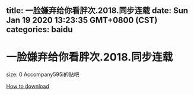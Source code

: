 
title: 一脸嫌弃给你看胖次.2018.同步连载
date: Sun Jan 19 2020 13:23:35 GMT+0800 (CST)    
categories: baidu
---

# 一脸嫌弃给你看胖次.2018.同步连载
size: 0
 Accompany595i的贴吧
 

[How to download](https://bpcam.bemobtrk.com/go/2ceec3aa-1ca2-46d6-b9ff-aaa5c184517c?jno=654)